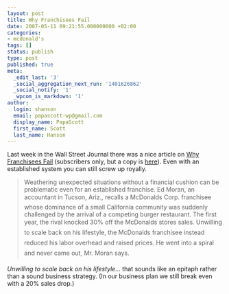 ```yaml
---
layout: post
title: Why Franchisees Fail
date: 2007-05-11 09:21:55.000000000 +02:00
categories:
- mcdonald's
tags: []
status: publish
type: post
published: true
meta:
  _edit_last: '3'
  _social_aggregation_next_run: '1401626862'
  _social_notify: '1'
  _wpcom_is_markdown: '1'
author:
  login: shanson
  email: papascott-wp@gmail.com
  display_name: PapaScott
  first_name: Scott
  last_name: Hanson
---
```

<p>Last week in the Wall Street Journal there was a nice article on <a href="http://online.wsj.com/article/SB117770922300685303.html">Why Franchisees Fail</a> (subscribers only, but a copy is <a href="http://www.franchiseperfection.com/blog/?p=92">here</a>). Even with an established system you can still screw up royally.</p>
<blockquote><p>
  Weathering unexpected situations without a financial cushion can be problematic even for an established franchise. Ed Moran, an accountant in Tucson, Ariz., recalls a McDonalds Corp. franchisee whose dominance of a small California community was suddenly challenged by the arrival of a competing burger restaurant. The first year, the rival knocked 30% off the McDonalds stores sales. Unwilling to scale back on his lifestyle, the McDonalds franchisee instead reduced his labor overhead and raised prices. He went into a spiral and never came out, Mr. Moran says.
</p></blockquote>
<p><em>Unwilling to scale back on his lifestyle...</em> that sounds like an epitaph rather than a sound business strategy. (In our business plan we still break even with a 20% sales drop.)</p>
